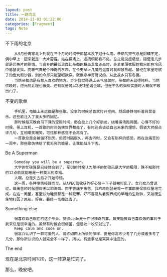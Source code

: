 ```yaml
---
layout: post
title: 一路向北
date: 2014-11-03 01:22:00
categories: [Fragment]
tags: Note
---
```

不下雨的北京

        从9月份离家北上到现在三个月的时间帝都基本没下过什么雨。帝都的天气总是阴晴不定，偶尔早上一起来就是一大片雾霾。站在操场上，连疏桐都看不见。总之能见度极低，随便走几步就是恐怖片的剧情。当家乡的最低温度比帝都的最高温度还高时，身着单薄衣服的我只能在冷风中瑟瑟发抖。而暖气真是个神奇的东西，在今天早上几度的温度时我却被热醒。曾经在家里吃腻了的鱼丸和沙县，到如今却只能望眼欲穿。就像廖神哥哥说的，从此故乡只有冬夏。
        当然帝都也是有惹人喜欢的地方。至少我觉得遇上天气晴朗时，帝都的天蓝得纯粹。当然傍晚时，逆光的北理也很美。还有就是可以2块钱坐遍全城，但是不久的调价实施时大概就不敢出门了。


不变的歌单

        手机里，电脑上永远都是那些歌。没事的时候总喜欢打开空间，然后静静地听着背景音乐。这些歌注入了我太多的回忆。
        那时候每天晚自习下课的空隙时间，都会拉上几个好朋友，绕着操场跑两圈。心情不好的时候，带上耳机，一首歌的时间仿佛世界都亮了。有时还会谈谈自己未来的理想，假装大师般点评几句，互相嘲笑嘲笑。可惜那种感觉不会再有了。
        一首歌总是会被循环到厌。但若时隔很久，再去听时，又会有别样的感受。而在这痛苦的一周中，那些歌仿佛给了我无穷的能量，让我能战斗下去。


Be A Superman

        Someday you will be a superman.
        大学的忙碌算是已经体会到了。军训的时候认为那样的忙碌已是大学的极限，殊不知那时的12点前就能睡是一种莫大的幸福。
        人啊，总是失去后才开始珍惜。
        这一周，各种事情接踵而至。从APEC蓝收获的好心情一下子就被打乱了。女乃女乃曾说过，最痛苦的时候想每天以泪洗面。而不管痛不痛苦，我的原则就是每一件事都要保质保量地完成。在这一周里，甚至认为睡觉都是一种犯罪。好不容易从暑假养成的早睡的生物钟，又被硬生生地打回了原形。好在，最终一切都过去了。


Something else

        很喜欢自己现在的这个专业。觉得code是一件很神奇的事。每天能做自己喜欢做的事对于我来说是很幸运的。虽然有时候会很痛苦，但是咬一咬牙就过了。
        Keep calm and code on.
        很高兴认识了一群可爱的人，或许如网上所说的那样，要是你高考少考了几分或者多考了几分，那你所认识的人就完全不一样了。所以，有些事总是冥冥中注定的。


The end

现在是北京时间1:20，这一阵算是忙完了。

那么，晚安吧。